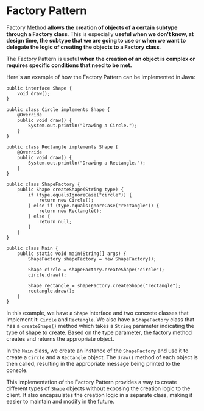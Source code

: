 # Factory Pattern

Factory Method **allows the creation of objects of a certain subtype through a Factory class**. This is especially **useful when we don't know, at design time, the subtype that we are going to use or when we want to delegate the logic of creating the objects to a Factory class**.

The Factory Pattern is useful **when the creation of an object is complex or requires specific conditions that need to be met.**

Here's an example of how the Factory Pattern can be implemented in Java:

```
public interface Shape {
    void draw();
}

public class Circle implements Shape {
    @Override
    public void draw() {
        System.out.println("Drawing a Circle.");
    }
}

public class Rectangle implements Shape {
    @Override
    public void draw() {
        System.out.println("Drawing a Rectangle.");
    }
}

public class ShapeFactory {
    public Shape createShape(String type) {
        if (type.equalsIgnoreCase("circle")) {
            return new Circle();
        } else if (type.equalsIgnoreCase("rectangle")) {
            return new Rectangle();
        } else {
            return null;
        }
    }
}

public class Main {
    public static void main(String[] args) {
        ShapeFactory shapeFactory = new ShapeFactory();

        Shape circle = shapeFactory.createShape("circle");
        circle.draw();

        Shape rectangle = shapeFactory.createShape("rectangle");
        rectangle.draw();
    }
}

```

In this example, we have a `Shape` interface and two concrete classes that implement it: `Circle` and `Rectangle`. We also have a `ShapeFactory` class that has a `createShape()` method which takes a `String` parameter indicating the type of shape to create. Based on the type parameter, the factory method creates and returns the appropriate object.

In the `Main` class, we create an instance of the `ShapeFactory` and use it to create a `Circle` and a `Rectangle` object. The `draw()` method of each object is then called, resulting in the appropriate message being printed to the console.

This implementation of the Factory Pattern provides a way to create different types of `Shape` objects without exposing the creation logic to the client. It also encapsulates the creation logic in a separate class, making it easier to maintain and modify in the future.